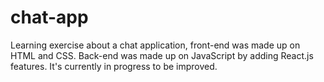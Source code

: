 # chat-app
Learning exercise about a chat application, front-end was made up on HTML and CSS. Back-end was made up on JavaScript by adding
React.js features. It's currently in progress to be improved.
